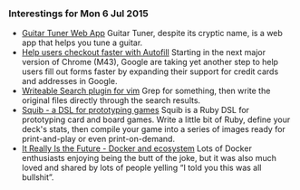 ### Interestings for Mon 6 Jul 2015

- [Guitar Tuner Web App](https://aerotwist.com/blog/guitar-tuner/) Guitar Tuner, despite its cryptic name, is a web app that helps you tune a guitar.
- [Help users checkout faster with Autofill](http://updates.html5rocks.com/2015/06/checkout-faster-with-Autofill) Starting in the next major version of Chrome (M43), Google are taking yet another step to help users fill out forms faster by expanding their support for credit cards and addresses in Google. 
- [Writeable Search plugin for vim](https://github.com/AndrewRadev/writable_search.vim) Grep for something, then write the original files directly through the search results.
- [Squib - a DSL for prototyping games](http://andymeneely.github.io/squib/) Squib is a Ruby DSL for prototyping card and board games. Write a little bit of Ruby, define your deck's stats, then compile your game into a series of images ready for print-and-play or even print-on-demand. 
- [It Really Is the Future - Docker and ecosystem](http://blog.circleci.com/it-really-is-the-future/) Lots of Docker enthusiasts enjoying being the butt of the joke, but it was also much loved and shared by lots of people yelling “I told you this was all bullshit”.
